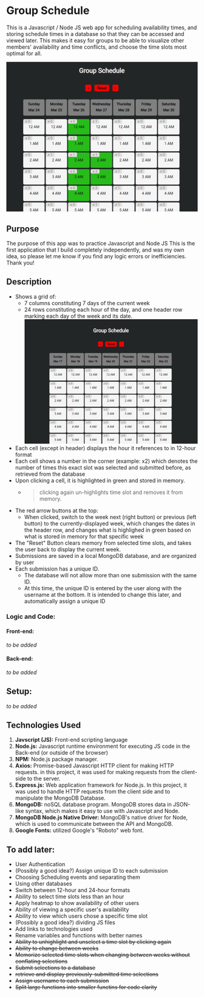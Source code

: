 # Group Schedule
This is a Javascript / Node JS web app for scheduling availability times, 
and storing schedule times in a database so that they can be accessed
and viewed later. This makes it easy for groups to be able to visualize
other members' availability and time conflicts, and choose the time slots
most optimal for all.

![App interface](/screenshots/app-interface-top-filled.PNG)

## Purpose
The purpose of this app was to practice Javascript and Node JS
This is the first application that I build completely independently, and was
my own idea, so please let me know if you find any logic errors or inefficiencies.
Thank you!

## Description
- Shows a grid of:
  - 7 columns constituting 7 days of the current week
  - 24 rows constituting each hour of the day, and one header row marking each
  day of the week and its date.
  ![Blank app interface](/screenshots/app-interface-top-blank.PNG)
- Each cell (except in header) displays the hour it references to in 12-hour format
- Each cell shows a number in the corner (example: x2) which denotes the number of
times this exact slot was selected and submitted before, as retrieved from the database
- Upon clicking a cell, it is highlighted in green and stored in memory.
  - > clicking again un-highlights time slot and removes it from memory.
- The red arrow buttons at the top:
  - When clicked, switch to the week next (right button) or previous (left button)
  to the currently-displayed week, which changes the dates in the header row, and changes
  what is highlighed in green based on what is stored in memory for that specific week
- The "Reset" Button clears memory from selected time slots, and takes the user back
to display the current week.
- Submissions are saved in a local MongoDB database, and are organized by user
- Each submission has a unique ID.
    - The database will not allow more than one submission with the same ID.
    - At this time, the unique ID is entered by the user along with the username
    at the bottom. It is intended to change this later, and automatically assign a unique ID

### Logic and Code:
#### Front-end:
*to be added*
#### Back-end:
*to be added*

## Setup:
*to be added*

## Technologies Used
1. **Javscript (JS):** Front-end scripting language
2. **Node.js:** Javascript runtime environment for executing JS
code in the Back-end (or outside of the browser)
3. **NPM:** Node.js package manager.
4. **Axios:** Promise-based Javascript HTTP client for making HTTP requests.
in this project, it was used for making requests from the client-side to the server.
5. **Express.js:** Web application framework for Node.js. In this project, it was 
used to handle HTTP requests from the client side and to manipulate the MongoDB
Database.
6. **MongoDB:** noSQL database program. MongoDB stores data in JSON-like
syntax, which makes it easy to use with Javascript and Node.
7. **MongoDB Node.js Native Driver:** MongoDB's native driver for Node, which
is used to communicate between the API and MongoDB.
8. **Google Fonts:** utilized Google's "Roboto" web font.

## To add later:
- User Authentication
- (Possibly a good idea?) Assign unique ID to each submission
- Choosing Scheduling events and separating them
- Using other databases
- Switch between 12-hour and 24-hour formats
- Ability to select time slots less than an hour
- Apply heatmap to show availability of other users
- Ability of viewing a specific user's availability
- Ability to view which users chose a specific time slot
- (Possibly a good idea?) dividing JS files
- Add links to technologies used
- Rename variables and functions with better names
- ~~Ability to unhighlight and unselect a time slot by clicking again~~
- ~~Ability to change between weeks~~
- ~~Memorize selected time slots when changing between weeks without conflating selections~~
- ~~Submit selections to a database~~
- ~~retrieve and display previously-submitted time selections~~
- ~~Assign username to each submission~~
- ~~Split large functions into smaller functins for code clarity~~